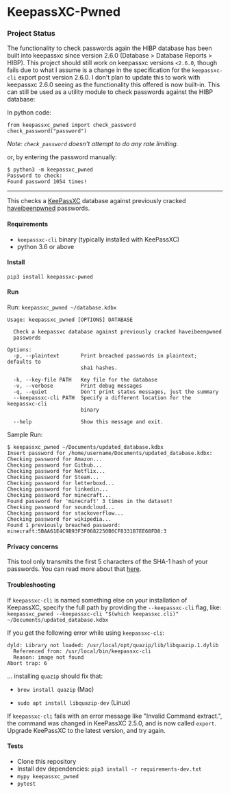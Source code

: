# KeepassXC-Pwned

### Project Status

The functionality to check passwords again the HIBP database has been built into keepassxc since version 2.6.0 (Database > Database Reports > HIBP). This project should still work on keepassxc versions `<2.6.0`, though fails due to what I assume is a change in the specification for the `keepassxc-cli` export post version 2.6.0. I don't plan to update this to work with keepassxc 2.6.0 seeing as the functionality this offered is now built-in. This can still be used as a utility module to check passwords against the HIBP database:

In python code:

```
from keepassxc_pwned import check_password
check_password("password")
```

_Note: `check_password` doesn't attempt to do any rate limiting._

or, by entering the password manually:

```
$ python3 -m keepassxc_pwned
Password to check:
Found password 1054 times!
```
---- 

This checks a [KeePassXC](https://keepassxc.org/) database against previously cracked [haveibeenpwned](https://haveibeenpwned.com/) passwords.

#### Requirements

- `keepassxc-cli` binary (typically installed with KeePassXC)
- python 3.6 or above

#### Install

`pip3 install keepassxc-pwned`

#### Run

Run: `keepassxc_pwned ~/database.kdbx`

```
Usage: keepassxc_pwned [OPTIONS] DATABASE

  Check a keepassxc database against previously cracked haveibeenpwned
  passwords

Options:
  -p, --plaintext       Print breached passwords in plaintext; defaults to
                        sha1 hashes.

  -k, --key-file PATH   Key file for the database
  -v, --verbose         Print debug messages
  -q, --quiet           Don't print status messages, just the summary
  --keepassxc-cli PATH  Specify a different location for the keepassxc-cli
                        binary

  --help                Show this message and exit.
```

Sample Run:

```
$ keepassxc_pwned ~/Documents/updated_database.kdbx
Insert password for /home/username/Documents/updated_database.kdbx:
Checking password for Amazon...
Checking password for Github...
Checking password for Netflix...
Checking password for Steam...
Checking password for letterboxd...
Checking password for linkedin...
Checking password for minecraft...
Found password for 'minecraft' 3 times in the dataset!
Checking password for soundcloud...
Checking password for stackoverflow...
Checking password for wikipedia...
Found 1 previously breached password:
minecraft:5BAA61E4C9B93F3F0682250B6CF8331B7EE68FD8:3
```

#### Privacy concerns

This tool only transmits the first 5 characters of the SHA-1 hash of your passwords.
You can read more about that [here](https://www.troyhunt.com/ive-just-launched-pwned-passwords-version-2/#cloudflareprivacyandkanonymity).

#### Troubleshooting

If `keepassxc-cli` is named something else on your installation of KeepassXC, specify the full path by providing the `--keepassxc-cli` flag, like: `keepassxc_pwned --keepassxc-cli "$(which keepassxc.cli)" ~/Documents/updated_database.kdbx`

If you get the following error while using `keepassxc-cli`:

```
dyld: Library not loaded: /usr/local/opt/quazip/lib/libquazip.1.dylib
  Referenced from: /usr/local/bin/keepassxc-cli
  Reason: image not found
Abort trap: 6
```

... installing `quazip` should fix that:

- `brew install quazip` (Mac)

- `sudo apt install libquazip-dev` (Linux)

If `keepassxc-cli` fails with an error message like "Invalid Command extract.", the command was changed in KeePassXC 2.5.0, and is now called `export`. Upgrade KeePassXC to the latest version, and try again.

#### Tests

- Clone this repository
- Install dev dependencies: `pip3 install -r requirements-dev.txt`
- `mypy keepassxc_pwned`
- `pytest`
